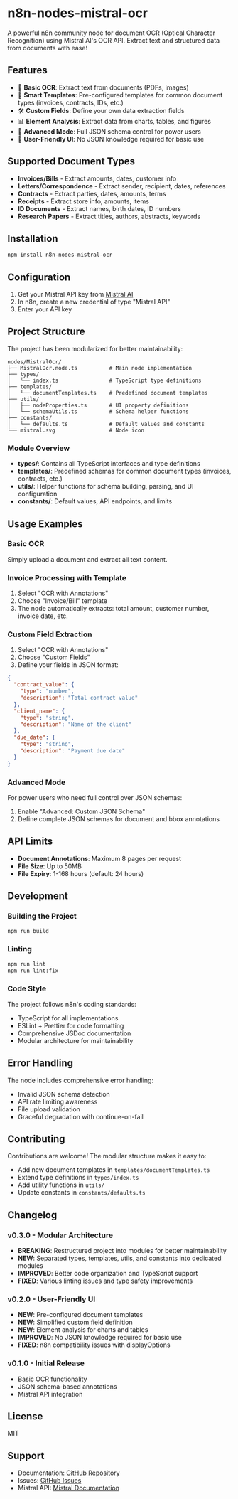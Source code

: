 # n8n-nodes-mistral-ocr

A powerful n8n community node for document OCR (Optical Character Recognition) using Mistral AI's OCR API. Extract text and structured data from documents with ease!

## Features

- 📄 **Basic OCR**: Extract text from documents (PDFs, images)
- 🎯 **Smart Templates**: Pre-configured templates for common document types (invoices, contracts, IDs, etc.)
- 🛠️ **Custom Fields**: Define your own data extraction fields
- 📊 **Element Analysis**: Extract data from charts, tables, and figures
- 🔧 **Advanced Mode**: Full JSON schema control for power users
- 📱 **User-Friendly UI**: No JSON knowledge required for basic use

## Supported Document Types

- **Invoices/Bills** - Extract amounts, dates, customer info
- **Letters/Correspondence** - Extract sender, recipient, dates, references  
- **Contracts** - Extract parties, dates, amounts, terms
- **Receipts** - Extract store info, amounts, items
- **ID Documents** - Extract names, birth dates, ID numbers
- **Research Papers** - Extract titles, authors, abstracts, keywords

## Installation

```bash
npm install n8n-nodes-mistral-ocr
```

## Configuration

1. Get your Mistral API key from [Mistral AI](https://console.mistral.ai/)
2. In n8n, create a new credential of type "Mistral API"
3. Enter your API key

## Project Structure

The project has been modularized for better maintainability:

```
nodes/MistralOcr/
├── MistralOcr.node.ts          # Main node implementation
├── types/
│   └── index.ts                # TypeScript type definitions
├── templates/
│   └── documentTemplates.ts    # Predefined document templates
├── utils/
│   ├── nodeProperties.ts       # UI property definitions
│   └── schemaUtils.ts          # Schema helper functions
├── constants/
│   └── defaults.ts             # Default values and constants
└── mistral.svg                 # Node icon
```

### Module Overview

- **types/**: Contains all TypeScript interfaces and type definitions
- **templates/**: Predefined schemas for common document types (invoices, contracts, etc.)
- **utils/**: Helper functions for schema building, parsing, and UI configuration
- **constants/**: Default values, API endpoints, and limits

## Usage Examples

### Basic OCR
Simply upload a document and extract all text content.

### Invoice Processing with Template
1. Select "OCR with Annotations"
2. Choose "Invoice/Bill" template
3. The node automatically extracts: total amount, customer number, invoice date, etc.

### Custom Field Extraction
1. Select "OCR with Annotations"
2. Choose "Custom Fields"
3. Define your fields in JSON format:

```json
{
  "contract_value": {
    "type": "number",
    "description": "Total contract value"
  },
  "client_name": {
    "type": "string", 
    "description": "Name of the client"
  },
  "due_date": {
    "type": "string",
    "description": "Payment due date"
  }
}
```

### Advanced Mode
For power users who need full control over JSON schemas:
1. Enable "Advanced: Custom JSON Schema"
2. Define complete JSON schemas for document and bbox annotations

## API Limits

- **Document Annotations**: Maximum 8 pages per request
- **File Size**: Up to 50MB
- **File Expiry**: 1-168 hours (default: 24 hours)

## Development

### Building the Project

```bash
npm run build
```

### Linting

```bash
npm run lint
npm run lint:fix
```

### Code Style

The project follows n8n's coding standards:
- TypeScript for all implementations
- ESLint + Prettier for code formatting
- Comprehensive JSDoc documentation
- Modular architecture for maintainability

## Error Handling

The node includes comprehensive error handling:
- Invalid JSON schema detection
- API rate limiting awareness
- File upload validation
- Graceful degradation with continue-on-fail

## Contributing

Contributions are welcome! The modular structure makes it easy to:
- Add new document templates in `templates/documentTemplates.ts`
- Extend type definitions in `types/index.ts`
- Add utility functions in `utils/`
- Update constants in `constants/defaults.ts`

## Changelog

### v0.3.0 - Modular Architecture
- **BREAKING**: Restructured project into modules for better maintainability
- **NEW**: Separated types, templates, utils, and constants into dedicated modules
- **IMPROVED**: Better code organization and TypeScript support
- **FIXED**: Various linting issues and type safety improvements

### v0.2.0 - User-Friendly UI
- **NEW**: Pre-configured document templates
- **NEW**: Simplified custom field definition
- **NEW**: Element analysis for charts and tables
- **IMPROVED**: No JSON knowledge required for basic use
- **FIXED**: n8n compatibility issues with displayOptions

### v0.1.0 - Initial Release
- Basic OCR functionality
- JSON schema-based annotations
- Mistral API integration

## License

MIT

## Support

- Documentation: [GitHub Repository](https://github.com/yourusername/n8n-nodes-mistral-ocr)
- Issues: [GitHub Issues](https://github.com/yourusername/n8n-nodes-mistral-ocr/issues)
- Mistral API: [Mistral Documentation](https://docs.mistral.ai/)
